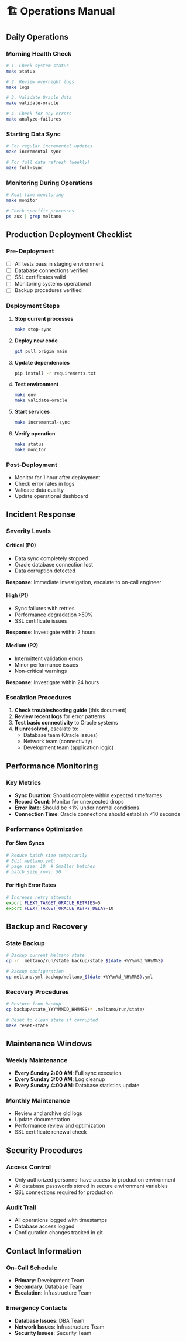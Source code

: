# 🏗️ Operations Manual

## Daily Operations

### Morning Health Check

```bash
# 1. Check system status
make status

# 2. Review overnight logs
make logs

# 3. Validate Oracle data
make validate-oracle

# 4. Check for any errors
make analyze-failures
```

### Starting Data Sync

```bash
# For regular incremental updates
make incremental-sync

# For full data refresh (weekly)
make full-sync
```

### Monitoring During Operations

```bash
# Real-time monitoring
make monitor

# Check specific processes
ps aux | grep meltano
```

## Production Deployment Checklist

### Pre-Deployment

- [ ] All tests pass in staging environment
- [ ] Database connections verified
- [ ] SSL certificates valid
- [ ] Monitoring systems operational
- [ ] Backup procedures verified

### Deployment Steps

1. **Stop current processes**

   ```bash
   make stop-sync
   ```

2. **Deploy new code**

   ```bash
   git pull origin main
   ```

3. **Update dependencies**

   ```bash
   pip install -r requirements.txt
   ```

4. **Test environment**

   ```bash
   make env
   make validate-oracle
   ```

5. **Start services**

   ```bash
   make incremental-sync
   ```

6. **Verify operation**

   ```bash
   make status
   make monitor
   ```

### Post-Deployment

- Monitor for 1 hour after deployment
- Check error rates in logs
- Validate data quality
- Update operational dashboard

## Incident Response

### Severity Levels

#### Critical (P0)

- Data sync completely stopped
- Oracle database connection lost
- Data corruption detected

**Response**: Immediate investigation, escalate to on-call engineer

#### High (P1)

- Sync failures with retries
- Performance degradation >50%
- SSL certificate issues

**Response**: Investigate within 2 hours

#### Medium (P2)

- Intermittent validation errors
- Minor performance issues
- Non-critical warnings

**Response**: Investigate within 24 hours

### Escalation Procedures

1. **Check troubleshooting guide** (this document)
2. **Review recent logs** for error patterns
3. **Test basic connectivity** to Oracle systems
4. **If unresolved**, escalate to:
   - Database team (Oracle issues)
   - Network team (connectivity)
   - Development team (application logic)

## Performance Monitoring

### Key Metrics

- **Sync Duration**: Should complete within expected timeframes
- **Record Count**: Monitor for unexpected drops
- **Error Rate**: Should be <1% under normal conditions
- **Connection Time**: Oracle connections should establish <10 seconds

### Performance Optimization

#### For Slow Syncs

```bash
# Reduce batch size temporarily
# Edit meltano.yml:
# page_size: 10  # Smaller batches
# batch_size_rows: 50
```

#### For High Error Rates

```bash
# Increase retry attempts
export FLEXT_TARGET_ORACLE_RETRIES=5
export FLEXT_TARGET_ORACLE_RETRY_DELAY=10
```

## Backup and Recovery

### State Backup

```bash
# Backup current Meltano state
cp -r .meltano/run/state backup/state_$(date +%Y%m%d_%H%M%S)

# Backup configuration
cp meltano.yml backup/meltano_$(date +%Y%m%d_%H%M%S).yml
```

### Recovery Procedures

```bash
# Restore from backup
cp backup/state_YYYYMMDD_HHMMSS/* .meltano/run/state/

# Reset to clean state if corrupted
make reset-state
```

## Maintenance Windows

### Weekly Maintenance

- **Every Sunday 2:00 AM**: Full sync execution
- **Every Sunday 3:00 AM**: Log cleanup
- **Every Sunday 4:00 AM**: Database statistics update

### Monthly Maintenance

- Review and archive old logs
- Update documentation
- Performance review and optimization
- SSL certificate renewal check

## Security Procedures

### Access Control

- Only authorized personnel have access to production environment
- All database passwords stored in secure environment variables
- SSL connections required for production

### Audit Trail

- All operations logged with timestamps
- Database access logged
- Configuration changes tracked in git

## Contact Information

### On-Call Schedule

- **Primary**: Development Team
- **Secondary**: Database Team
- **Escalation**: Infrastructure Team

### Emergency Contacts

- **Database Issues**: DBA Team
- **Network Issues**: Infrastructure Team
- **Security Issues**: Security Team
